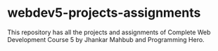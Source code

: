 # webdev5-projects-assignments
This repository has all the projects and assignments of Complete Web Development Course 5 by Jhankar Mahbub and Programming Hero.
